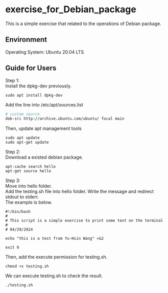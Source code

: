 # exercise_for_Debian_package  
This is a simple exercise that related to the operations of Debian package.  


## Environment  
Operating System: Ubuntu 20.04 LTS  


## Guide for Users  
Step 1:  
Install the dpkg-dev previously.  
```console
sudo apt install dpkg-dev
```

Add the line into /etc/apt/sources.list  
```bash
# custom source
deb-src http://archive.ubuntu.com/ubuntu/ focal main
```

Then, update apt management tools  
```console
sudo apt update
sudo apt-get update
```

Step 2:  
Download a existed debian package.  
```console
apt-cache search hello
apt-get source hello
```

Step 3:  
Move into hello folder.  
Add the testing.sh file into hello folder. Write the message and redirect stdout to stderr.  
The example is below.  
```shell
#!/bin/bash
#
# This script is a simple exercise to print some text on the terminal
#
# 04/29/2024

echo "this is a test from Yu-Hsin Wang" >&2

exit 0
```

Then, add the execute permission for testing.sh.
```console
chmod +x testing.sh
```

We can execute testing.sh to check the result.
```console
./testing.sh
```


